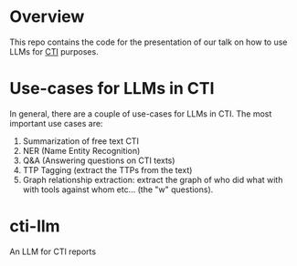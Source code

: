 # Overview

This repo contains the code for the presentation of our talk on how to use LLMs for [CTI](https://en.wikipedia.org/wiki/Cyber_threat_intelligence) purposes.

# Use-cases for LLMs in CTI

In general, there are a couple of use-cases for LLMs in CTI. 
The most important use cases are:

1) Summarization of free text CTI 
2) NER  (Name Entity Recognition)
3) Q&A  (Answering questions on CTI texts)
4) TTP Tagging (extract the TTPs from the text)
5) Graph relationship extraction: extract the graph of who did what with with tools against whom etc... (the "w" questions). 


# cti-llm
An LLM for CTI reports



